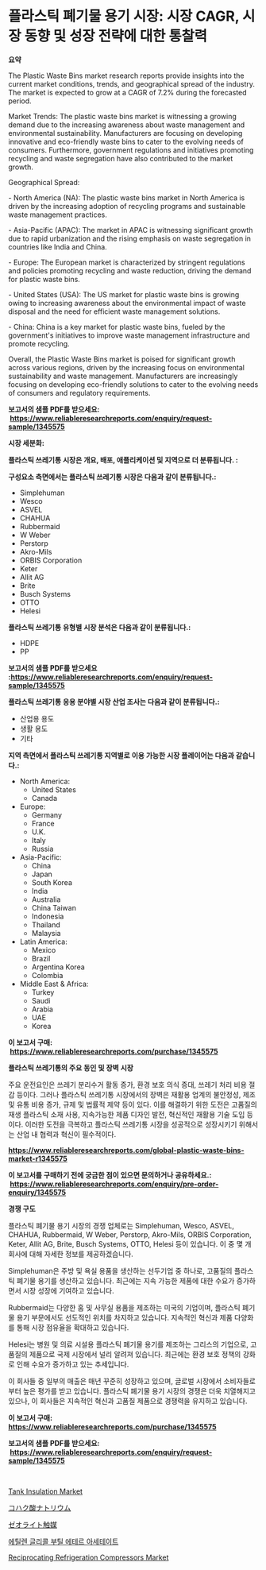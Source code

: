 <p><h1>플라스틱 폐기물 용기 시장: 시장 CAGR, 시장 동향 및 성장 전략에 대한 통찰력</h1></p><p><strong>요약</strong></p>
<p><p>The Plastic Waste Bins market research reports provide insights into the current market conditions, trends, and geographical spread of the industry. The market is expected to grow at a CAGR of 7.2% during the forecasted period.</p><p>Market Trends: The plastic waste bins market is witnessing a growing demand due to the increasing awareness about waste management and environmental sustainability. Manufacturers are focusing on developing innovative and eco-friendly waste bins to cater to the evolving needs of consumers. Furthermore, government regulations and initiatives promoting recycling and waste segregation have also contributed to the market growth.</p><p>Geographical Spread:</p><p>- North America (NA): The plastic waste bins market in North America is driven by the increasing adoption of recycling programs and sustainable waste management practices.</p><p>- Asia-Pacific (APAC): The market in APAC is witnessing significant growth due to rapid urbanization and the rising emphasis on waste segregation in countries like India and China.</p><p>- Europe: The European market is characterized by stringent regulations and policies promoting recycling and waste reduction, driving the demand for plastic waste bins.</p><p>- United States (USA): The US market for plastic waste bins is growing owing to increasing awareness about the environmental impact of waste disposal and the need for efficient waste management solutions.</p><p>- China: China is a key market for plastic waste bins, fueled by the government's initiatives to improve waste management infrastructure and promote recycling.</p><p>Overall, the Plastic Waste Bins market is poised for significant growth across various regions, driven by the increasing focus on environmental sustainability and waste management. Manufacturers are increasingly focusing on developing eco-friendly solutions to cater to the evolving needs of consumers and regulatory requirements.</p></p>
<p><strong>보고서의 샘플 PDF를 받으세요: &nbsp;<a href="https://www.reliableresearchreports.com/enquiry/request-sample/1345575">https://www.reliableresearchreports.com/enquiry/request-sample/1345575</a></strong></p>
<p><strong>시장 세분화:</strong></p>
<p><strong> 플라스틱 쓰레기통 시장은 개요, 배포, 애플리케이션 및 지역으로 더 분류됩니다. :</strong></p>
<p><strong>구성요소 측면에서는 플라스틱 쓰레기통 시장은 다음과 같이 분류됩니다.:</strong></p>
<p><ul><li>Simplehuman</li><li>Wesco</li><li>ASVEL</li><li>CHAHUA</li><li>Rubbermaid</li><li>W Weber</li><li>Perstorp</li><li>Akro-Mils</li><li>ORBIS Corporation</li><li>Keter</li><li>Allit AG</li><li>Brite</li><li>Busch Systems</li><li>OTTO</li><li>Helesi</li></ul></p>
<p><strong> 플라스틱 쓰레기통 유형별 시장 분석은 다음과 같이 분류됩니다.:</strong></p>
<p><ul><li>HDPE</li><li>PP</li></ul></p>
<p><strong>보고서의 샘플 PDF를 받으세요 :<a href="https://www.reliableresearchreports.com/enquiry/request-sample/1345575">https://www.reliableresearchreports.com/enquiry/request-sample/1345575</a></strong></p>
<p><strong> 플라스틱 쓰레기통 응용 분야별 시장 산업 조사는 다음과 같이 분류됩니다.:</strong></p>
<p><ul><li>산업용 용도</li><li>생활 용도</li><li>기타</li></ul></p>
<p><strong>지역 측면에서 플라스틱 쓰레기통 지역별로 이용 가능한 시장 플레이어는 다음과 같습니다.:</strong></p>
<p><ul>
    <li>
        North America:
        <ul>
            <li>United States</li>
            <li>Canada</li>
        </ul>
    </li>
    <li>
        Europe:
        <ul>
            <li>Germany</li>
            <li>France</li>
            <li>U.K.</li>
            <li>Italy</li>
            <li>Russia</li>
        </ul>
    </li>
    <li>
        Asia-Pacific:
        <ul>
            <li>China</li>
            <li>Japan</li>
            <li>South Korea</li>
            <li>India</li>
            <li>Australia</li>
            <li>China Taiwan</li>
            <li>Indonesia</li>
            <li>Thailand</li>
            <li>Malaysia</li>
        </ul>
    </li>
    <li>
        Latin America:
        <ul>
            <li>Mexico</li>
            <li>Brazil</li>
            <li>Argentina Korea</li>
            <li>Colombia</li>
        </ul>
    </li>
    <li>
        Middle East & Africa:
        <ul>
            <li>Turkey</li>
            <li>Saudi</li>
            <li>Arabia</li>
            <li>UAE</li>
            <li>Korea</li>
        </ul>
    </li>
    </ul></p>
<p><strong>이 보고서 구매: &nbsp;<a href="https://www.reliableresearchreports.com/purchase/1345575">https://www.reliableresearchreports.com/purchase/1345575</a></strong></p>
<p><strong>플라스틱 쓰레기통의 주요 동인 및 장벽 시장</strong></p>
<p><p>주요 운전요인은 쓰레기 분리수거 활동 증가, 환경 보호 의식 증대, 쓰레기 처리 비용 절감 등이다. 그러나 플라스틱 쓰레기통 시장에서의 장벽은 재활용 업계의 불안정성, 제조 및 유통 비용 증가, 규제 및 법률적 제약 등이 있다. 이를 해결하기 위한 도전은 고품질의 재생 플라스틱 소재 사용, 지속가능한 제품 디자인 발전, 혁신적인 재활용 기술 도입 등이다. 이러한 도전을 극복하고 플라스틱 쓰레기통 시장을 성공적으로 성장시키기 위해서는 산업 내 협력과 혁신이 필수적이다.</p></p>
<p><strong><a href="https://www.reliableresearchreports.com/global-plastic-waste-bins-market-r1345575">https://www.reliableresearchreports.com/global-plastic-waste-bins-market-r1345575</a></strong></p>
<p><strong>이 보고서를 구매하기 전에 궁금한 점이 있으면 문의하거나 공유하세요.: &nbsp;<a href="https://www.reliableresearchreports.com/enquiry/pre-order-enquiry/1345575">https://www.reliableresearchreports.com/enquiry/pre-order-enquiry/1345575</a></strong></p>
<p><strong>경쟁 구도</strong></p>
<p><p>플라스틱 폐기물 용기 시장의 경쟁 업체로는 Simplehuman, Wesco, ASVEL, CHAHUA, Rubbermaid, W Weber, Perstorp, Akro-Mils, ORBIS Corporation, Keter, Allit AG, Brite, Busch Systems, OTTO, Helesi 등이 있습니다. 이 중 몇 개 회사에 대해 자세한 정보를 제공하겠습니다.</p><p>Simplehuman은 주방 및 욕실 용품을 생산하는 선두기업 중 하나로, 고품질의 플라스틱 폐기물 용기를 생산하고 있습니다. 최근에는 지속 가능한 제품에 대한 수요가 증가하면서 시장 성장에 기여하고 있습니다.</p><p>Rubbermaid는 다양한 홈 및 사무실 용품을 제조하는 미국의 기업이며, 플라스틱 폐기물 용기 부문에서도 선도적인 위치를 차지하고 있습니다. 지속적인 혁신과 제품 다양화를 통해 시장 점유율을 확대하고 있습니다.</p><p>Helesi는 병원 및 의료 시설용 플라스틱 폐기물 용기를 제조하는 그리스의 기업으로, 고품질의 제품으로 국제 시장에서 널리 알려져 있습니다. 최근에는 환경 보호 정책의 강화로 인해 수요가 증가하고 있는 추세입니다.</p><p>이 회사들 중 일부의 매출은 매년 꾸준히 성장하고 있으며, 글로벌 시장에서 소비자들로부터 높은 평가를 받고 있습니다. 플라스틱 폐기물 용기 시장의 경쟁은 더욱 치열해지고 있으나, 이 회사들은 지속적인 혁신과 고품질 제품으로 경쟁력을 유지하고 있습니다.</p></p>
<p><strong>이 보고서 구매: &nbsp; <a href="https://www.reliableresearchreports.com/purchase/1345575">https://www.reliableresearchreports.com/purchase/1345575</a></strong></p>
<p><strong>보고서의 샘플 PDF를 받으세요: &nbsp;<a href="https://www.reliableresearchreports.com/enquiry/request-sample/1345575">https://www.reliableresearchreports.com/enquiry/request-sample/1345575</a></strong><strong></strong></p>
<p>&nbsp;</p>
<p><p><a href="https://issuu.com/reportprime-2/docs/tank-insulation-market-size-2030.pptx">Tank Insulation Market</a></p><p><a href="https://github.com/schmahlson/Market-Research-Report-List-1/blob/main/188432322224.md">コハク酸ナトリウム</a></p><p><a href="https://github.com/zjkmgcs938405/Market-Research-Report-List-1/blob/main/791753322221.md">ゼオライト触媒</a></p><p><a href="https://github.com/KellyLyncyh543964/Market-Research-Report-List-1/blob/main/406167820342.md">에틸렌 글리콜 부틸 에테르 아세테이트</a></p><p><a href="https://view.publitas.com/reportprime-1/reciprocating-refrigeration-compressors-market-size-evaluating-its-market-trends-growth-and-projections-2024-2031/">Reciprocating Refrigeration Compressors Market</a></p></p>